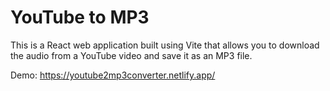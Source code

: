 # YouTube to MP3

This is a React web application built using Vite that allows you to download the audio from a YouTube video and save it as an MP3 file.

Demo: https://youtube2mp3converter.netlify.app/
